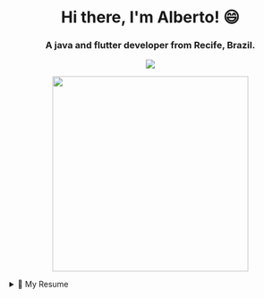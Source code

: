 <h1 align="center">Hi there, I'm Alberto! 😄</h1>
<h3 align="center">A java and flutter developer from Recife, Brazil.</h3>

<p align='center'>
<a href="https://www.linkedin.com/in/alberto-ferreira-maia-neto-045356a3/">
    <img src="https://img.shields.io/badge/linkedin-%230077B5.svg?&style=for-the-badge&logo=linkedin&logoColor=white" /></p>
<p align='center'>
  <a href="#"><img src="https://github-readme-stats.vercel.app/api?username=albertoferreiramaianeto&show_icons=true&count_private=true&theme=dark" width="350"></a>
</p>

<details>
  <summary>📃 My Resume</summary>


## Education

- 📖 **Analysis and Systems Development**\
📆 2020 - 2021\
📍 **Tiradentes University Center** - Recife, Brazil

## Experience

<img align="right" src="https://img.shields.io/badge/Java-ED8B00?style=for-the-badge&logo=java&logoColor=white" />
<img align="right" src="https://img.shields.io/badge/Spring-6DB33F?style=for-the-badge&logo=spring&logoColor=white" />
<img align="right" src="https://img.shields.io/badge/PostgreSQL-316192?style=for-the-badge&logo=postgresql&logoColor=white" />
<img align="right" src="https://img.shields.io/badge/Postman-FF6C37?style=for-the-badge&logo=Postman&logoColor=white" />

- 👨‍💻 **Development Intern**\
📆 2021 - Moment\
📍 **SENAI-PE** - Recife/PE, Brazil

<img align="right" src="https://img.shields.io/badge/Windows-0078D6?style=for-the-badge&logo=windows&logoColor=white" />
<img align="right" src="https://img.shields.io/badge/Ubuntu-E95420?style=for-the-badge&logo=ubuntu&logoColor=white" />
<img align="right" src="https://img.shields.io/badge/Microsoft_Office-D83B01?style=for-the-badge&logo=microsoft-office&logoColor=white" />

- 👨‍💻 **Information Technology Intern**\
📆 02/2019 - 03/2019\
📍 **IBGM** - Recife/PE, Brazil


</details>
